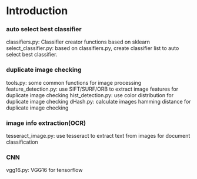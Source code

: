 # Introduction

### auto select best classifier 
classifiers.py: Classifier creator functions based on sklearn 
select_classifier.py: based on classifiers.py, create classifier list to auto select best classifier.

### duplicate image checking 
tools.py: some common functions for image processing
feature_detection.py: use SIFT/SURF/ORB to extract image features for duplicate image checking
hist_detection.py: use color distribution for duplicate image checking
dHash.py: calculate images hamming distance for duplicate image checking

### image info extraction(OCR) 
tesseract_image.py: use tesseract to extract text from images for document classification

### CNN
vgg16.py: VGG16 for tensorflow
